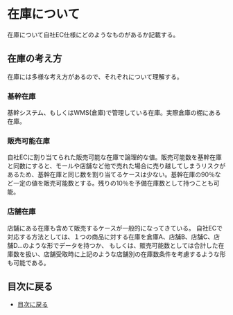 # 在庫について
在庫について自社EC仕様にどのようなものがあるか記載する。


## 在庫の考え方
在庫には多様な考え方があるので、それぞれについて理解する。


### 基幹在庫
基幹システム、もしくはWMS(倉庫)で管理している在庫。実際倉庫の棚にある在庫。


### 販売可能在庫
自社ECに割り当てられた販売可能な在庫で論理的な値。販売可能数を基幹在庫と同数にすると、モールや店舗など他で売れた場合に売り越してしまうリスクがあるため、基幹在庫と同じ数を割り当てるケースは少ない。基幹在庫の90％など一定の値を販売可能数とする。残りの10％を予備在庫数として持つことも可能。


### 店舗在庫
店舗にある在庫も含めて販売するケースが一般的になってきている。
自社ECで対応する方法としては、１つの商品に対する在庫を倉庫A、店舗B、店舗C、店舗D…のような形でデータを持つか、
もしくは、販売可能数としては合計した在庫数を扱い、店舗受取時に上記のような店舗別の在庫数条件を考慮するような形も可能である。



## 目次に戻る


- [目次に戻る](https://github.com/commerble/ecspec/blob/master/Readme.md)

